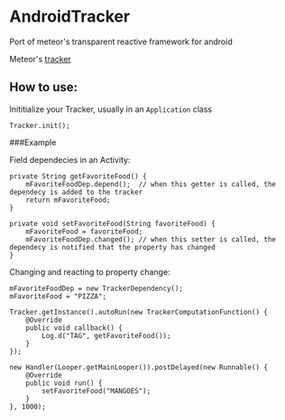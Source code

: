 AndroidTracker
==============

Port of meteor's transparent reactive framework for android

Meteor's [tracker](https://github.com/meteor/meteor/blob/devel/packages/tracker/tracker.js)

How to use:
-----------

Inititialize your Tracker, usually in an `Application` class

    Tracker.init();

###Example

Field dependecies in an Activity:
    
    private String getFavoriteFood() {
        mFavoriteFoodDep.depend();  // when this getter is called, the dependecy is added to the tracker
        return mFavoriteFood;
    }

    private void setFavoriteFood(String favoriteFood) {
        mFavoriteFood = favoriteFood;
        mFavoriteFoodDep.changed(); // when this setter is called, the dependecy is notified that the property has changed
    }

Changing and reacting to property change:
    
    mFavoriteFoodDep = new TrackerDependency();
    mFavoriteFood = "PIZZA";

    Tracker.getInstance().autoRun(new TrackerComputationFunction() {
        @Override
        public void callback() {
            Log.d("TAG", getFavoriteFood());
        }
    });

    new Handler(Looper.getMainLooper()).postDelayed(new Runnable() {
        @Override
        public void run() {
            setFavoriteFood("MANGOES");
        }
    }, 1000);
